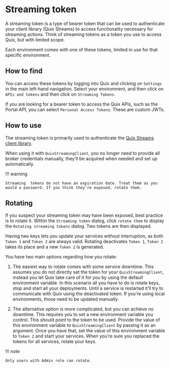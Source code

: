 # Streaming token

A streaming token is a type of bearer token that can be used to authenticate your client library (Quix Streams) to access functionality necessary for streaming actions. Think of streaming tokens as a token you use to access Quix, but with limited scope.

Each environment comes with one of these tokens, limited in use for that specific environment.

## How to find

You can access these tokens by logging into Quix and clicking on `Settings` in the main left-hand navigation. Select your environment, and then click on `APIs and tokens` and then click on `Streaming Tokens`.

If you are looking for a bearer token to access the Quix APIs, such as the Portal API, you can select `Personal Access Tokens`. These are custom JWTs.

## How to use

The streaming token is primarily used to authenticate the [Quix Streams client library](../../quix-streams-intro.md).

When using it with `QuixStreamingClient`, you no longer need to provide all broker credentials manually, they’ll be acquired when needed and set up automatically.

!!! warning

	Streaming  tokens do not have an expiration date. Treat them as you would a password. If you think they’re exposed, rotate them.

## Rotating

If you suspect your streaming token may have been exposed, best practice is to rotate it. Within the `Streaming token` dialog, click `rotate them` to display the `Rotating streaming tokens` dialog. Two tokens are then displayed.

Having two keys lets you update your services without interruption, as both `Token 1` and `Token 2` are always valid. Rotating deactivates `Token 1`, `Token 2` takes its place and a new `Token 2` is generated.

You have two main options regarding how you rotate:

1. The easiest way to rotate comes with some service downtime. This assumes you do not directly set the token for your `QuixStreamingClient`, instead you let Quix take care of it for you by using the default environment variable. In this scenario all you have to do is rotate keys, stop and start all your deployments. Until a service is restarted it’ll try to communicate with Quix using the deactivated token. If you’re using local environments, those need to be updated manually.

2. The alternative option is more complicated, but you can achieve no downtime. This requires you to set a new environment variable you control. This should point to the token to be used. Provide the value of this environment variable to `QuixStreamingClient` by passing it as an argument. Once you have that, set the value of this environment variable to `Token 2` and start your services. When you’re sure you replaced the tokens for all services, rotate your keys.

!!! note

	Only users with Admin role can rotate.
